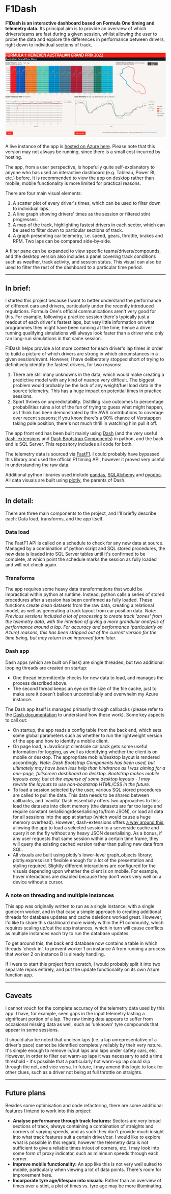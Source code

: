 # F1Dash

**F1Dash is an interactive dashboard based on Formula One timing and telemetry data.** Its principal aim is to provide an overview of which drivers/teams are fast during a given session, whilst allowing the user to probe the data and explore the differences in performance between drivers, right down to individual sections of track.
\
\
<img src="./assets/screenshot.png">
\
\
A live instance of the app is [hosted on Azure here](https://f1dash.azurewebsites.net/). Please note that this version may not always be running, since there is a small cost incurred by hosting.

The app, from a user perspective, is hopefully quite self-explanatory to anyone who has used an interactive dashboard (e.g. Tableau, Power BI, etc.) before. It is recommended to view the app on desktop rather than mobile; mobile functionality is more limited for practical reasons.

There are four main visual elements:

1. A scatter plot of every driver's times, which can be used to filter down to individual laps.
2. A line graph showing drivers' times as the session or filtered stint progresses.
3. A map of the track, highlighting fastest drivers in each sector, which can be used to filter down to particular sections of track.
4. A graph presenting car telemetry, i.e. speed, gears, throttle, brakes and RPM. Two laps can be compared side-by-side.

A filter pane can be expanded to view specific teams/drivers/compounds, and the desktop version also includes a panel covering track conditions such as weather, track activity, and session status. This visual can also be used to filter the rest of the dashboard to a particular time period.

---

## In brief:

I started this project because I want to better understand the performance of different cars and drivers, particularly under the recently introduced regulations. Formula One's official communications aren't very good for this. For example, following a practice session there's typically just a readout of each driver's fastest laps, but very little information on what programmes they might have been running at the time; hence a driver running qualifying simulations will always look faster than a driver who only ran long-run simulations in that same session.

F1Dash helps provide a lot more context for each driver's lap times in order to build a picture of which drivers are strong in which circumstances in a given session/event. However, I have deliberately stopped short of trying to definitively identify the fastest drivers, for two reasons:
1. There are still many unknowns in the data, which would make creating a predictive model with any kind of nuance very difficult. The biggest problem would probably be the lack of any weight/fuel load data in the source telemetry. This has a huge impact on potential times in practice sessions.
2. Sport thrives on unpredictability. Distilling race outcomes to percentage probabilities ruins a lot of the fun of trying to guess what might happen, as I think has been demonstrated by the AWS contributions to coverage over recent seasons; if you know there's a 90% chance of Verstappen taking pole position, there's not much thrill in watching him pull it off.

The app front end has been built mainly using [Dash](https://dash.plotly.com/introduction) (and the very useful [dash-extensions](https://github.com/thedirtyfew/dash-extensions) and [Dash Bootstrap Components](https://dash-bootstrap-components.opensource.faculty.ai/)) in python, and the back end is SQL Server. This repository includes all code for both.

The telemetry data is sourced via [FastF1](https://github.com/theOehrly/Fast-F1). I could probably have bypassed this library and used the official F1 timing API, however it proved very useful in understanding the raw data.

Additional python libraries used include [pandas](https://pandas.pydata.org/), [SQLAlchemy](https://www.sqlalchemy.org/) and [pyodbc](https://github.com/mkleehammer/pyodbc). All data visuals are built using [plotly](https://plotly.com/python/), the parents of Dash.

---

## In detail:

There are three main components to the project, and I'll briefly describe each: Data load, transforms, and the app itself.

### Data load
The FastF1 API is called on a schedule to check for any new data at source. Managed by a combination of python script and SQL stored procedures, the new data is loaded into SQL Server tables until it's confirmed to be complete, at which point the schedule marks the session as fully loaded and will not check again.

### Transforms
The app requires some heavy data transformations that would be impractical within python at runtime. Instead, python calls a series of stored procedures after a session has been confirmed as fully loaded. These functions create clean datasets from the raw data, creating a relational model, as well as generating a track layout from car position data. *Note: Previous versions included a lot of processing to create track 'zones' from the telemetry data, with the intention of giving a more grandular analysis of performance around a lap. For accuracy and performance (particularly on Azure) reasons, this has been stripped out of the current version for the time being, but may return in an improved form later.*

### Dash app
Dash apps (which are built on Flask) are single threaded, but two additional looping threads are created on startup:
- One thread intermittently checks for new data to load, and manages the process described above.
- The second thread keeps an eye on the size of the file cache, just to make sure it doesn't balloon uncontrollably and overwhelm my Azure instance.

The Dash app itself is managed primarily through callbacks (please refer to the [Dash documentation](https://dash.plotly.com/basic-callbacks) to understand how these work). Some key aspects to call out:
- On startup, the app reads a config table from the back end, which sets some global parameters such as whether to run the lightweight version of the app and how to identify a mobile client.
- On page load, a JavaScript clientside callback gets some useful information for logging, as well as identifying whether the client is on mobile or desktop. The appropriate mobile/desktop layout is rendered accordingly. *Note: Dash Bootstrap Components has been used, but ultimately may have been less help than hindrance as I was aiming for a one-page, fullscreen dashboard on desktop. Bootstrap makes mobile layouts easy, but at the expense of some desktop layouts - I may rewrite the layouts to use non-bootstrap HTML/CSS in the future.*
- To load a session selected by the user, various SQL stored procedures are called to pull the data. This data needs to be shared between callbacks, and 'vanilla' Dash essentially offers two approaches to this: load the datasets into client memory (the datasets are far too large and require constant serialising/deserialising to/from JSON), or load all data for all sessions into the app at startup (which would cause a huge memory overhead). However, dash-extensions offers [a way around this](https://www.dash-extensions.com/transforms/serverside-output-transform), allowing the app to load a selected session to a serverside cache and query it on the fly without any heavy JSON deserialising. As a bonus, if any user requests that same session within a certain time frame, they will query the existing cached version rather than pulling new data from SQL.
- All visuals are built using plotly's lower-level graph_objects library; plotly.express isn't flexible enough for a lot of the presentation and styling required. Slightly different interactions are configured for the visuals depending upon whether the client is on mobile. For example, hover interactions are disabled because they don't work very well on a device without a cursor.



### A note on threading and multiple instances

This app was originally written to run as a single instance, with a single gunicorn worker, and in that case a simple approach to creating additional threads for database updates and cache deletions worked great. However, I'd like to share this dashboard more widely within the F1 community, which requires scaling up/out the app instances, which in turn will cause conflicts as multiple instances each try to run the database updates.

To get around this, the back end database now contains a table in which threads 'check in', to prevent worker 1 on instance A from running a process that worker 2 on instance B is already handling.

If I were to start this project from scratch, I would probably split it into two separate repos entirely, and put the update functionality on its own Azure function app.

---

## Caveats

I cannot vouch for the complete accuracy of the telemetry data used by this app. I have, for example, seen gaps in the input telemetry lasting a significant portion of a lap. The raw timing data appears to suffer from occasional missing data as well, such as 'unknown' tyre compounds that appear in some sessions.

It should also be noted that unclean laps (i.e. a lap unrepresentative of a driver's pace) cannot be identified completely reliably by their very nature. It's simple enough to remove in/out laps and laps under safety cars, etc. However, in order to filter out warm-up laps it was necessary to add a time threshold - it's possible that a particularly hot warm-up lap could slip through the net, and vice versa. In future, I may amend this logic to look for other clues, such as a driver not being at full throttle on straights.

---

## Future plans

Besides some optimisation and code refactoring, there are some additional features I intend to work into this project:

- **Analyse performance through track features:** Sectors are very broad sections of track, always containing a combination of straights and corners of varying speeds, and as such they don't provide much insight into what track features suit a certain driver/car. I would like to explore what is possible in this regard, however the telemetry data is not sufficient to give a reliable times in/out of corners, etc. I may look into some form of proxy indicator, such as minimum speeds through each corner.
- **Improve mobile functionality:** An app like this is not very well suited to mobile, particularly when viewing a lot of data points. There's room for improvement here.
- **Incorporate tyre age/lifespan into visuals:** Rather than an overview of times over a stint, a plot of times vs. tyre age may be more illuminating.
